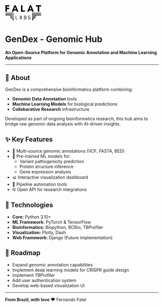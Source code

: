 <img src="https://github.com/falatfernando/falatfernando.github.io/blob/main/images/logo.png?raw=true" alt="Falat Labs Logo" style="width:120px;">

# GenDex - Genomic Hub

**An Open-Source Platform for Genomic Annotation and Machine Learning Applications**

---

## 📖 About
GenDex is a comprehensive bioinformatics platform combining:
- **Genomic Data Annotation** tools
- **Machine Learning Models** for biological predictions
- **Collaborative Research** infrastructure

Developed as part of ongoing bioinformatics research, this hub aims to bridge raw genomic data analysis with AI-driven insights.

## ✨ Key Features
- 🧬 Multi-source genomic annotations (VCF, FASTA, BED)
- 🤖 Pre-trained ML models for:
  - Variant pathogenicity prediction
  - Protein structure inference
  - Gene expression analysis
- 📊 Interactive visualization dashboard
- 🔄 Pipeline automation tools
- 🌐 Open API for research integrations

## 🔧 Technologies
- **Core:** Python 3.10+
- **ML Framework:** PyTorch & TensorFlow
- **Bioinformatics:** Biopython, BCBio, TBProfiler
- **Visualization:** Plotly, Dash
- **Web Framework:** Django (Future implementation)

## 🌱 Roadmap
- Expand genomic annotation capabilities
- Implement deep learning models for CRISPR guide design
- Implement TBProfiler
- Add user authentication system
- Develop web-based visualization UI

---

**From Brazil, with love** ❤️
Fernando Falat